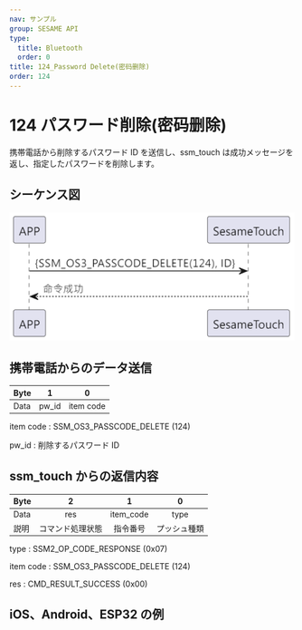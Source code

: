 ```yaml
---
nav: サンプル
group: SESAME API
type:
  title: Bluetooth
  order: 0
title: 124_Password Delete(密码删除)
order: 124
---
```


# 124 パスワード削除(密码删除)

携帯電話から削除するパスワード ID を送信し、ssm_touch は成功メッセージを返し、指定したパスワードを削除します。

## シーケンス図

<p align="left" >
  <img src="./src/pw_delete/pw_delete.png" alt="" title="">
</p>

## 携帯電話からのデータ送信

| Byte |   1   |     0     |
| ---- | :---: | :-------: |
| Data | pw_id | item code |

item code : SSM_OS3_PASSCODE_DELETE (124)

pw_id : 削除するパスワード ID

## ssm_touch からの返信内容

| Byte |        2         |     1     |      0       |
| ---- | :--------------: | :-------: | :----------: |
| Data |       res        | item_code |     type     |
| 説明 | コマンド処理状態 | 指令番号  | プッシュ種類 |

type : SSM2_OP_CODE_RESPONSE (0x07)

item code : SSM_OS3_PASSCODE_DELETE (124)

res : CMD_RESULT_SUCCESS (0x00)

## iOS、Android、ESP32 の例

<CustomBashOSPlatformPwDelete ios='true' android='true'  esp32='true'/>

<!-- ## Androidの例

```jsx | pure
    override fun keyBoardPassCodeDelete(ID: String, result: CHResult<CHEmpty>) {
        if (checkBle(result)) return
        sendCommand(SesameOS3Payload(SesameItemCode.SSM_OS3_PASSCODE_DELETE.value, ID.hexStringToByteArray())) { res ->
            result.invoke(Result.success(CHResultState.CHResultStateBLE(CHEmpty())))
        }
    }
```

## iOSの例

```jsx | pure
    func passCodeDelete(ID: String, result: @escaping (CHResult<CHEmpty>)) {
        if (self.checkBle(result)) { return }

        sendCommand(.init(.SSM_OS3_PASSCODE_DELETE,ID.hexStringtoData())) { _ in
            result(.success(CHResultStateNetworks(input: CHEmpty())))
        }
    }
```

## ESPの例

```jsx | pure

``` -->
